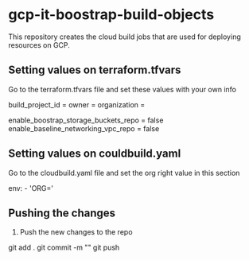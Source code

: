 # gcp-it-boostrap-build-objects

This repository creates the cloud build jobs that are used for deploying resources on GCP.

## Setting values on terraform.tfvars

Go to the  terraform.tfvars file and set these values with your own info

build_project_id              = <build project id>
owner                         = <github owner> 
organization                  = <your organization name>

enable_boostrap_storage_buckets_repo = false
enable_baseline_networking_vpc_repo =  false


## Setting values on couldbuild.yaml

Go to the cloudbuild.yaml file and set the org right value in this section

env:
    - 'ORG=<your organization name>'


## Pushing the changes

1. Push the new changes to the repo

git add .
git commit -m "<your message>"
git push

